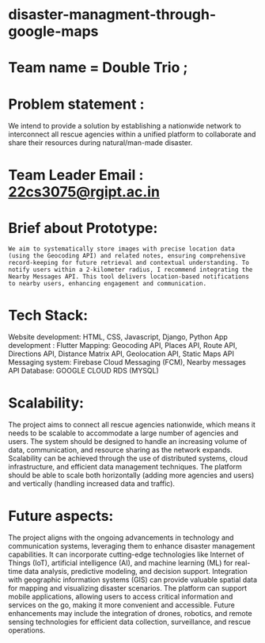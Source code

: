 
 
# disaster-managment-through-google-maps

# Team name = Double Trio ;

# Problem statement :
   We intend to provide a solution by establishing a
nationwide network to interconnect all rescue agencies within a unified
platform to collaborate and share their resources during natural/man-made
disaster.

# Team Leader Email : 22cs3075@rgipt.ac.in

# Brief about Prototype:
    We aim to systematically store images with precise location data (using the Geocoding API) and related notes, ensuring comprehensive record-keeping for future retrieval and contextual understanding. To notify users within a 2-kilometer radius, I recommend integrating the Nearby Messages API. This tool delivers location-based notifications to nearby users, enhancing engagement and communication. 

# Tech Stack:
  Website development: HTML, CSS, Javascript, Django, Python
  App development : Flutter
  Mapping: Geocoding API, Places API, Route API, Directions API,  Distance Matrix API, Geolocation API, Static Maps API
  Messaging system: Firebase Cloud Messaging (FCM), Nearby messages API
  Database: GOOGLE CLOUD RDS (MYSQL)

# Scalability:
  The project aims to connect all rescue agencies nationwide, which means it needs to be scalable to accommodate a large number of agencies and users.
The system should be designed to handle an increasing volume of data, communication, and resource sharing as the network expands.
Scalability can be achieved through the use of distributed systems, cloud infrastructure, and efficient data management techniques.
The platform should be able to scale both horizontally (adding more agencies and users) and vertically (handling increased data and traffic).

# Future aspects:
  The project aligns with the ongoing advancements in technology and communication systems, leveraging them to enhance disaster management capabilities.
It can incorporate cutting-edge technologies like Internet of Things (IoT), artificial intelligence (AI), and machine learning (ML) for real-time data analysis, predictive modeling, and decision support.
Integration with geographic information systems (GIS) can provide valuable spatial data for mapping and visualizing disaster scenarios.
The platform can support mobile applications, allowing users to access critical information and services on the go, making it more convenient and accessible.
Future enhancements may include the integration of drones, robotics, and remote sensing technologies for efficient data collection, surveillance, and rescue operations.
